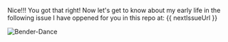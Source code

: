 Nice!!! You got that right! Now let's get to know about my early life in the following issue I have oppened for you in this repo at: {{ nextIssueUrl }}

![Bender-Dance](https://media.giphy.com/media/mIZ9rPeMKefm0/giphy.gif)
